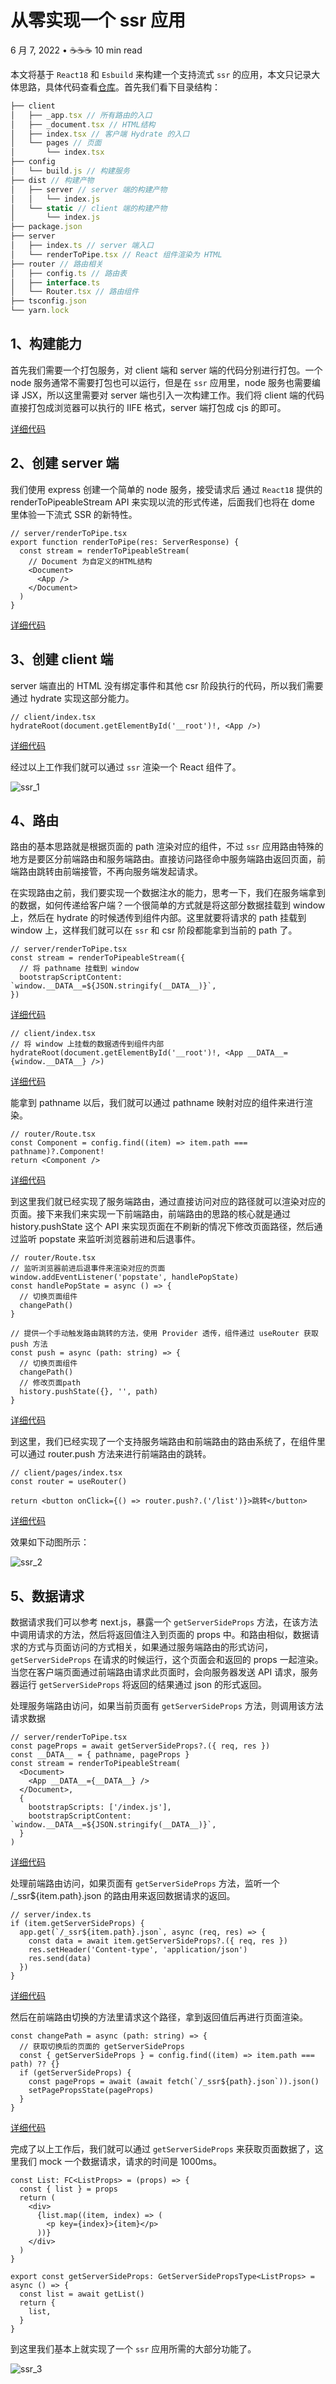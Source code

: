 # 从零实现一个 ssr 应用

6 月 7, 2022 • ☕️☕️☕️ 10 min read

本文将基于 `React18` 和 `Esbuild` 来构建一个支持流式 `ssr` 的应用，本文只记录大体思路，具体代码查看[仓库](https://github.com/zlqxk/react-ssr)。首先我们看下目录结构：

```ts
├── client
│   ├── _app.tsx // 所有路由的入口
│   ├── _document.tsx // HTML结构
│   ├── index.tsx // 客户端 Hydrate 的入口
│   └── pages // 页面
│       └── index.tsx
├── config
│   └── build.js // 构建服务
├── dist // 构建产物
│   ├── server // server 端的构建产物
│   │   └── index.js
│   └── static // client 端的构建产物
│       └── index.js
├── package.json
├── server
│   ├── index.ts // server 端入口
│   └── renderToPipe.tsx // React 组件渲染为 HTML
├── router // 路由相关
│   ├── config.ts // 路由表
│   ├── interface.ts
│   └── Router.tsx // 路由组件
├── tsconfig.json
└── yarn.lock
```

## 1、构建能力

首先我们需要一个打包服务，对 client 端和 server 端的代码分别进行打包。一个 node 服务通常不需要打包也可以运行，但是在 `ssr` 应用里，node 服务也需要编译 JSX，所以这里需要对 server 端也引入一次构建工作。我们将 client 端的代码直接打包成浏览器可以执行的 IIFE 格式，server 端打包成 cjs 的即可。

[详细代码](https://github.com/zlqxk/react-ssr/blob/master/config/build.js#L7-L45)

## 2、创建 server 端

我们使用 express 创建一个简单的 node 服务，接受请求后 通过 `React18` 提供的 renderToPipeableStream API 来实现以流的形式传递，后面我们也将在 dome 里体验一下流式 SSR 的新特性。

```tsx
// server/renderToPipe.tsx
export function renderToPipe(res: ServerResponse) {
  const stream = renderToPipeableStream(
    // Document 为自定义的HTML结构
    <Document>
      <App />
    </Document>
  )
}
```

[详细代码](https://github.com/zlqxk/react-ssr/blob/master/server/renderToPipe.tsx#L17)

## 3、创建 client 端

server 端直出的 HTML 没有绑定事件和其他 csr 阶段执行的代码，所以我们需要通过 hydrate 实现这部分能力。

```tsx
// client/index.tsx
hydrateRoot(document.getElementById('__root')!, <App />)
```

[详细代码](https://github.com/zlqxk/react-ssr/blob/master/client/index.tsx#L1-L5)

经过以上工作我们就可以通过 `ssr` 渲染一个 React 组件了。

![ssr_1](/create-ssr-project/ssr_1.gif)

## 4、路由

路由的基本思路就是根据页面的 path 渲染对应的组件，不过 `ssr` 应用路由特殊的地方是要区分前端路由和服务端路由。直接访问路径命中服务端路由返回页面，前端路由跳转由前端接管，不再向服务端发起请求。

在实现路由之前，我们要实现一个数据注水的能力，思考一下，我们在服务端拿到的数据，如何传递给客户端？一个很简单的方式就是将这部分数据挂载到 window 上，然后在 hydrate 的时候透传到组件内部。这里就要将请求的 path 挂载到 window 上，这样我们就可以在 `ssr` 和 csr 阶段都能拿到当前的 path 了。

```tsx
// server/renderToPipe.tsx
const stream = renderToPipeableStream({
  // 将 pathname 挂载到 window
  bootstrapScriptContent: `window.__DATA__=${JSON.stringify(__DATA__)}`,
})
```

[详细代码](https://github.com/zlqxk/react-ssr/blob/master/server/renderToPipe.tsx#L23)

```tsx
// client/index.tsx
// 将 window 上挂载的数据透传到组件内部
hydrateRoot(document.getElementById('__root')!, <App __DATA__={window.__DATA__} />)
```

[详细代码](https://github.com/zlqxk/react-ssr/blob/master/client/index.tsx#L5)

能拿到 pathname 以后，我们就可以通过 pathname 映射对应的组件来进行渲染。

```tsx
// router/Route.tsx
const Component = config.find((item) => item.path === pathname)?.Component!
return <Component />
```

[详细代码](https://github.com/zlqxk/react-ssr/blob/master/router/Route.tsx#L11)

到这里我们就已经实现了服务端路由，通过直接访问对应的路径就可以渲染对应的页面。接下来我们来实现一下前端路由，前端路由的思路的核心就是通过 history.pushState 这个 API 来实现页面在不刷新的情况下修改页面路径，然后通过监听 popstate 来监听浏览器前进和后退事件。

```tsx
// router/Route.tsx
// 监听浏览器前进后退事件来渲染对应的页面
window.addEventListener('popstate', handlePopState)
const handlePopState = async () => {
  // 切换页面组件
  changePath()
}

// 提供一个手动触发路由跳转的方法，使用 Provider 透传，组件通过 useRouter 获取 push 方法
const push = async (path: string) => {
  // 切换页面组件
  changePath()
  // 修改页面path
  history.pushState({}, '', path)
}
```

[详细代码](https://github.com/zlqxk/react-ssr/blob/master/router/Route.tsx#L13-L32)

到这里，我们已经实现了一个支持服务端路由和前端路由的路由系统了，在组件里可以通过 router.push 方法来进行前端路由的跳转。

```tsx
// client/pages/index.tsx
const router = useRouter()

return <button onClick={() => router.push?.('/list')}>跳转</button>
```

[详细代码](https://github.com/zlqxk/react-ssr/blob/master/client/pages/index.tsx#L16)

效果如下动图所示：

![ssr_2](/create-ssr-project/ssr_2.gif)

## 5、数据请求

数据请求我们可以参考 next.js，暴露一个 `getServerSideProps` 方法，在该方法中调用请求的方法，然后将返回值注入到页面的 props 中。和路由相似，数据请求的方式与页面访问的方式相关，如果通过服务端路由的形式访问，`getServerSideProps` 在请求的时候运行，这个页面会和返回的 props 一起渲染。当您在客户端页面通过前端路由请求此页面时，会向服务器发送 API 请求，服务器运行 `getServerSideProps` 将返回的结果通过 json 的形式返回。

处理服务端路由访问，如果当前页面有 `getServerSideProps` 方法，则调用该方法请求数据

```tsx
// server/renderToPipe.tsx
const pageProps = await getServerSideProps?.({ req, res })
const __DATA__ = { pathname, pageProps }
const stream = renderToPipeableStream(
  <Document>
    <App __DATA__={__DATA__} />
  </Document>,
  {
    bootstrapScripts: ['/index.js'],
    bootstrapScriptContent: `window.__DATA__=${JSON.stringify(__DATA__)}`,
  }
)
```

[详细代码](https://github.com/zlqxk/react-ssr/blob/master/server/renderToPipe.tsx#L15)

处理前端路由访问，如果页面有 `getServerSideProps` 方法，监听一个 /\_ssr${item.path}.json 的路由用来返回数据请求的返回。

```tsx
// server/index.ts
if (item.getServerSideProps) {
  app.get(`/_ssr${item.path}.json`, async (req, res) => {
    const data = await item.getServerSideProps?.({ req, res })
    res.setHeader('Content-type', 'application/json')
    res.send(data)
  })
}
```

[详细代码](https://github.com/zlqxk/react-ssr/blob/master/server/index.ts#L13-L16)

然后在前端路由切换的方法里请求这个路径，拿到返回值后再进行页面渲染。

```tsx
const changePath = async (path: string) => {
  // 获取切换后的页面的 getServerSideProps
  const { getServerSideProps } = config.find((item) => item.path === path) ?? {}
  if (getServerSideProps) {
    const pageProps = await (await fetch(`/_ssr${path}.json`)).json()
    setPagePropsState(pageProps)
  }
}
```

[详细代码](https://github.com/zlqxk/react-ssr/blob/master/router/Route.tsx#L41-L45)

完成了以上工作后，我们就可以通过 `getServerSideProps` 来获取页面数据了，这里我们 mock 一个数据请求，请求的时间是 1000ms。

```tsx
const List: FC<ListProps> = (props) => {
  const { list } = props
  return (
    <div>
      {list.map((item, index) => (
        <p key={index}>{item}</p>
      ))}
    </div>
  )
}

export const getServerSideProps: GetServerSidePropsType<ListProps> = async () => {
  const list = await getList()
  return {
    list,
  }
}
```

到这里我们基本上就实现了一个 `ssr` 应用所需的大部分功能了。

![ssr_3](/create-ssr-project/ssr_3.gif)
